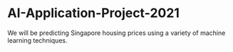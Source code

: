 # AI-Application-Project-2021
We will be predicting Singapore housing prices using a variety of machine learning techniques.
